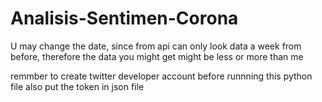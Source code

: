 # Analisis-Sentimen-Corona
U may change the date, since from api can only look data a week from before, therefore the data you might get might be less or more than me

remmber to create twitter developer account before runnning this python file
also put the token in json file

